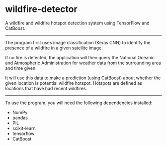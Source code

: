 # wildfire-detector
A wildfire and wildfire hotspot detection system using TensorFlow and CatBoost.  
  
***
  
The program first uses image classification (Keras CNN) to identify the presence of a wildfire in a given satellite image.  
  
If no fire is detected, the application will then query the National Oceanic and Atmospheric Administration for weather data from the surrounding area and time given.  
  
It will use this data to make a prediction (using CatBoost) about whether the given location is potential wildfire hotspot. Hotspots are defined as locations that have had recent wildfires.
  
***
  
To use the program, you will need the following dependencies installed:
- NumPy
- pandas
- PIL
- scikit-learn
- tensorflow
- CatBoost
